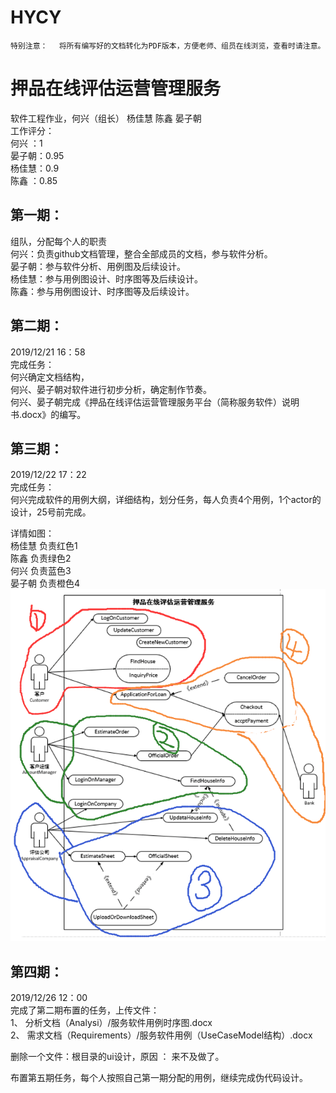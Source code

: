 # HYCY

`特别注意：  `
`将所有编写好的文档转化为PDF版本，方便老师、组员在线浏览，查看时请注意。  `  

押品在线评估运营管理服务
===  
软件工程作业，何兴（组长） 杨佳慧 陈鑫 晏子朝  
工作评分：  
何兴  ：1  
晏子朝：0.95  
杨佳慧：0.9  
陈鑫  ：0.85

第一期：  
---
组队，分配每个人的职责  
何兴：负责github文档管理，整合全部成员的文档，参与软件分析。  
晏子朝：参与软件分析、用例图及后续设计。  
杨佳慧：参与用例图设计、时序图等及后续设计。  
陈鑫：参与用例图设计、时序图等及后续设计。  

第二期：  
---
2019/12/21 16：58  
完成任务：  
何兴确定文档结构，  
何兴、晏子朝对软件进行初步分析，确定制作节奏。  
何兴、晏子朝完成《押品在线评估运营管理服务平台（简称服务软件）说明书.docx》的编写。  
  
第三期：  
---
2019/12/22 17：22  
完成任务：  
何兴完成软件的用例大纲，详细结构，划分任务，每人负责4个用例，1个actor的设计，25号前完成。  
  
详情如图：  
杨佳慧 负责红色1  
陈鑫 负责绿色2  
何兴 负责蓝色3  
晏子朝 负责橙色4  
![Image text](https://raw.githubusercontent.com/KumiXH/HYCY/master/images/mission.png)  
  
第四期：  
---
2019/12/26 12：00  
完成了第二期布置的任务，上传文件：  
1、 分析文档（Analysi）/服务软件用例时序图.docx  
2、 需求文档（Requirements）/服务软件用例（UseCaseModel结构）.docx  
  
删除一个文件：根目录的ui设计，原因 ： 来不及做了。    

布置第五期任务，每个人按照自己第一期分配的用例，继续完成伪代码设计。


